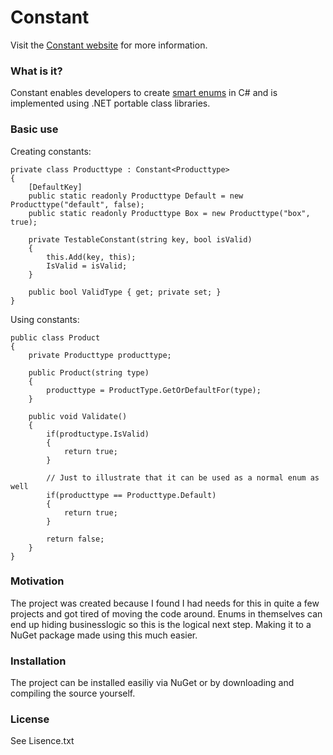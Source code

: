 Constant
========

Visit the [Constant website](https://github.com/projecteon/Constant) for more information.

### What is it?
Constant enables developers to create [smart enums](http://shashankshetty.wordpress.com/2010/07/18/smart-enums/) in C# and is implemented using .NET portable class libraries.  

### Basic use

Creating constants:

<!-- {% examplecode csharp %} -->
	private class Producttype : Constant<Producttype>
	{
		[DefaultKey]
		public static readonly Producttype Default = new Producttype("default", false);
		public static readonly Producttype Box = new Producttype("box", true);

		private TestableConstant(string key, bool isValid)
		{
			this.Add(key, this);
			IsValid = isValid;
		}

		public bool ValidType { get; private set; }
	}
<!-- {% endexamplecode %} -->

Using constants:
<!-- {% examplecode csharp %} -->
	public class Product
	{
		private Producttype producttype;
		
		public Product(string type)
		{
			producttype = ProductType.GetOrDefaultFor(type);
		}	
	
		public void Validate()
		{
			if(prodtuctype.IsValid)
			{
				return true;
			}

			// Just to illustrate that it can be used as a normal enum as well
			if(producttype == Producttype.Default)
			{
				return true;
			}

			return false;
		}	
	}
<!-- {% endexamplecode %} -->

### Motivation
The project was created because I found I had needs for this in quite a few projects and got tired of moving the code around. Enums in themselves can end up hiding businesslogic so this is the logical next step. Making it to a NuGet package made using this much easier.

### Installation
The project can be installed easiliy via NuGet or by downloading and compiling the source yourself.

### License
See Lisence.txt
